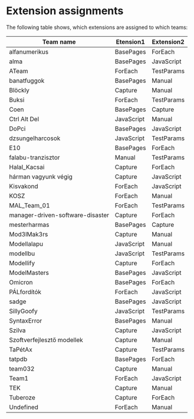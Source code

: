 # Extension assignments

The following table shows, which extensions are assigned to which teams:

| Team name | Etension1 | Extension2 |
| --------- | ------ | ------ |
| alfanumerikus | BasePages | ForEach |
| alma | BasePages | JavaScript |
| ATeam | ForEach | TestParams |
| banatfuggok | BasePages | Manual |
| Blöckly | Capture | Manual |
| Buksi | ForEach | TestParams |
| Coen | BasePages | Capture |
| Ctrl Alt Del | JavaScript | Manual |
| DoPci | BasePages | JavaScript |
| dzsungelharcosok | JavaScript | TestParams |
| E10 | BasePages | ForEach |
| falabu-tranzisztor | Manual | TestParams |
| Halal_Kacsai | Capture | ForEach |
| hárman vagyunk végig | Capture | JavaScript |
| Kisvakond | ForEach | JavaScript |
| KOSZ | ForEach | Manual |
| MAL_Team_01 | ForEach | TestParams |
| manager-driven-software-disaster | Capture | ForEach |
| mesterharmas | BasePages | Capture |
| Mod3lMak3rs | Capture | Manual |
| Modellalapu | JavaScript | Manual |
| modellbu | JavaScript | TestParams |
| Modellify | Capture | ForEach |
| ModelMasters | BasePages | JavaScript |
| Omicron | BasePages | ForEach |
| PÁLfordítók | ForEach | JavaScript |
| sadge | BasePages | JavaScript |
| SillyGoofy | JavaScript | TestParams |
| SyntaxError | BasePages | Manual |
| Szilva | Capture | JavaScript |
| Szoftverfejlesztő modellek | Capture | Manual |
| TaPétAx | Capture | TestParams |
| tatpdb | BasePages | ForEach |
| team032 | Capture | Manual |
| Team1 | ForEach | JavaScript |
| TEK | Capture | Manual |
| Tuberoze | Capture | ForEach |
| Undefined | ForEach | Manual |
